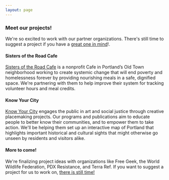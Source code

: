 ```yaml
---
layout: page
---
```


### Meet our projects!

We're so excited to work with our partner organizations. There's still time to
suggest a project if you have a [great one in mind](https://docs.google.com/forms/d/e/1FAIpQLSeDhmp0I_qW08biCxt0uMwvAkWmLvwkWefZ4_Yt9NgEASKBrA/viewform)!.

#### Sisters of the Road Cafe

[Sisters of the Road Cafe](http://sistersoftheroad.org/) is a nonprofit Cafe in
Portland’s Old Town neighborhood working to create systemic change that will end
poverty and homelessness forever by providing nourishing meals in a safe,
dignified space. We're partnering with them to help improve their system for
tracking volunteer hours and meal credits.

#### Know Your City

[Know Your City](http://knowyourcity.org/) engages the public in art and social
justice through creative placemaking projects. Our programs and publications aim
to educate people to better know their communities, and to empower them to take
action. We'll be helping them set up an interactive map of Portland that
highlights important historical and cultural sights that might otherwise go
unseen by residents and visitors alike.

#### More to come!

We're finalizing project ideas with organizations like Free Geek, the World
Wildlife Federation, PDX Resistance, and Terra Ref. If you want to suggest a
project for us to work
on,
[there is still time!](https://docs.google.com/forms/d/e/1FAIpQLSeDhmp0I_qW08biCxt0uMwvAkWmLvwkWefZ4_Yt9NgEASKBrA/viewform)


